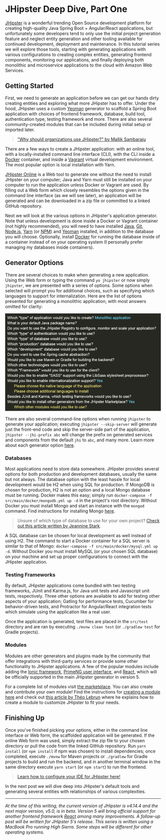 # JHipster Deep Dive, Part One

[JHipster](https://www.jhipster.tech/) is a wonderful trending Open Source development platform for creating high-quality Java Spring Boot + Angular/React applications, but unfortunately some developers tend to only use the initial project generation feature and neglect entity generation and other tooling available for continued development, deployment and maintenance. In this tutorial series we will explore those tools, starting with generating applications with various configurations to creating complex entities, generating frontend components, monitoring our applications, and finally deploying both monolithic and microservice applications to the cloud with Amazon Web Services.

## Getting Started

First, we need to generate an application before we can get our hands dirty creating entities and exploring what more JHipster has to offer. Under the hood, JHipster uses a custom [Yeoman](http://yeoman.io/) generator to scaffold a Spring Boot application with choices of frontend framework, database, build tool, authentication type, testing framework and more. There are also several community-created modules that can be included during initial setup or imported later.

> ["Why should organizations use JHipster?" by Mallik Sambaraju ](https://blog.ippon.tech/use-of-jhipster-in-organizations/)

There are a few ways to create a JHipster application: with an online tool, with a locally-installed command line interface (CLI), with the CLI inside a [Docker](https://www.docker.com/) container, and inside a [Vagrant](https://www.vagrantup.com/) virtual development environment. The most popular option is local installation with Yarn.

[JHipster Online](https://start.jhipster.tech/) is a Web tool to generate one without the need to install JHipster on your computer; Java and Yarn must still be installed on your computer to run the application unless Docker or Vagrant are used. By filling out a Web form which closely resembles the options given in the command line interface (as we will see later), an application will be generated and can be downloaded in a zip file or committed to a linked GitHub repository.

Next we will look at the various options in JHipster's application generator. Note that unless development is done inside a Docker or Vagrant container (not highly recommended), you will need to have installed [Java](http://www.oracle.com/technetwork/java/javase/downloads/index.html), [Git](https://git-scm.com/downloads), [Node.js](https://nodejs.org/en/download/), [Yarn](https://yarnpkg.com/en/) (or [NPM](https://www.npmjs.com/get-npm)) and [Yeoman](http://yeoman.io/) installed, in addition to the database you will choose. Optionally, install [Docker](https://docs.docker.com/install/) for running the database inside of a container instead of on your operating system (I personally prefer managing my databases inside containers).

## Generator Options
There are several choices to make when generating a new application. Using the Web form or typing the command `yo jhipster` or now simply `jhipster`, we are presented with a series of options. Some options when selected will prompt you for additional choices, such as specifying which languages to support for internalization. Here are the list of options presented for generating a monolithic application, with most answers omitted for clarity:

![generatoroptions](/images/2018/05/JHipsterOptions.jpg)

There are also several command-line options when running `jhipster` to generate your application;  executing `jhipster --skip-server` will generate just the front-end code and skip the server-side part of the application, `jhipster --jhi-prefix abc` will change the prefix on generated services and components from the default `jhi` to `abc`, and many more. Learn more about each generator option [here](https://www.jhipster.tech/creating-an-app/).

### Databases
Most applications need to store data somewhere. JHipster provides several options for both production and development databases, usually the same but not always. The database option with the least hassle for local development would be H2 when using SQL for production. If MongoDB is chosen for production, H2 is not an option and a local Mongo database must be running. Docker makes this easy; simply run `docker-compose -f src/main/docker/mongodb.yml up -d` in the project's root directory. Without Docker you must install Mongo and start an instance with the `mongod` command. Find instructions for installing Mongo [here](https://docs.mongodb.com/manual/installation/#tutorial-installation).

> Unsure of which type of database to use for your own project? [Check out this article written by Jeannine Stark](https://blog.ippon.tech/use-cassandra-mongodb-hbase-accumulo-mysql/).

A SQL database can be chosen for local development as well instead of using H2. The command to start a Docker container for a SQL server is similar to that of Mongo: `docker-compose -f src/main/docker/mysql.yml up -d`. Without Docker you must install MySQL (or your chosen SQL database) on your machine and set up proper configurations to connect with the JHipster application.

### Testing Frameworks
By default, JHipster applications come bundled with two testing frameworks, JUnit and Karma.js, for Java unit tests and Javascript unit tests, respectively. Three other options are available to add for testing other aspects of your application; Gatling for performance tests, Cucumber for behavior-driven tests, and Protractor for Angular/React integration tests which simulate using the application like a real user.

Once the application is generated, test files are placed in the `src/test` directory and are ran by executing `./mvnw clean test` (or `./gradlew test` for Gradle projects).

### Modules

Modules are other generators and plugins made by the community that offer integrations with third-party services or provide some other functionality to JHipster applications. A few of the popular modules include adding the [Ionic framework](https://ionicframework.com/), [PrimeNG user interface](https://www.primefaces.org/primeng/#/), and [React](https://reactjs.org/), which will be officially supported in the main JHipster generator in version 5.

For a complete list of modules visit [the marketplace](https://www.jhipster.tech/modules/marketplace/#/list). You can also create and contribute your own module! Find the instructions for [creating a module here](https://www.jhipster.tech/modules/creating-a-module/) and check out [this article by Théo Lebrun](https://blog.ippon.tech/how-to-efficiently-use-jhipster-in-your-company-2/) where he explains how to create a module to customize JHipster to fit your needs.

## Finishing Up
Once you've finished picking your options, either in the command line interface or Web form, the scaffolded application will be generated. If the online Web form was used, simply extract the zip file to your chosen directory or pull the code from the linked GitHub repository. Run `yarn install` (or `npm install` if npm was chosen) to install dependencies; once completed, execute `./mvnw` for Maven projects or `./gradlew` for Gradle projects to build and run the backend, and in another terminal window in the same directory execute `yarn start` (or `npm start`) to run the frontend.

> [Learn how to configure your IDE for JHipster here!](https://www.jhipster.tech/configuring-ide/)

In the next post we will dive deep into JHipster's default tools and generating several entities with relationships of various complexities.

---

*At the time of this writing, the current version of JHipster is v4.14.4 and the next major version, v5.0, is in beta. Version 5 will bring official support for another frontend framework [React](https://reactjs.org/) among many improvements. A follow-up post will be written for JHipster 5's release. This series is written using a MacBook Pro running High Sierra. Some steps will be different for other operating systems.*
